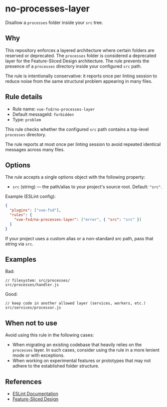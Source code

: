 # no-processes-layer

Disallow a `processes` folder inside your `src` tree.

## Why

This repository enforces a layered architecture where certain folders are reserved or deprecated.
The `processes` folder is considered a deprecated layer for the Feature-Sliced Design architecture. The rule prevents the presence of a `processes` directory inside your configured `src` path.

The rule is intentionally conservative: it reports once per linting session to reduce noise from the same structural problem appearing in many files.

## Rule details

- Rule name: `vue-fsd/no-processes-layer`
- Default messageId: `forbidden`
- Type: `problem`

This rule checks whether the configured `src` path contains a top-level `processes` directory.

The rule reports at most once per linting session to avoid repeated identical messages across many files.

## Options

The rule accepts a single options object with the following property:

- `src` (string) — the path/alias to your project's source root. Default: `"src"`.

Example (ESLint config):

```json
{
  "plugins": ["vue-fsd"],
  "rules": {
    "vue-fsd/no-processes-layer": ["error", { "src": "src" }]
  }
}
```

If your project uses a custom alias or a non-standard src path, pass that string via `src`.

## Examples

Bad:

```text
// filesystem: src/processes/
src/processes/handler.js
```

Good:

```text
// keep code in another allowed layer (services, workers, etc.)
src/services/processor.js
```

## When not to use

Avoid using this rule in the following cases:

- When migrating an existing codebase that heavily relies on the `processes` layer. In such cases, consider using the rule in a more lenient mode or with exceptions.
- When working on experimental features or prototypes that may not adhere to the established folder structure.

## References

- [ESLint Documentation](https://eslint.org/docs/user-guide/configuring)
- [Feature-Sliced Design](https://feature-sliced.design/)
